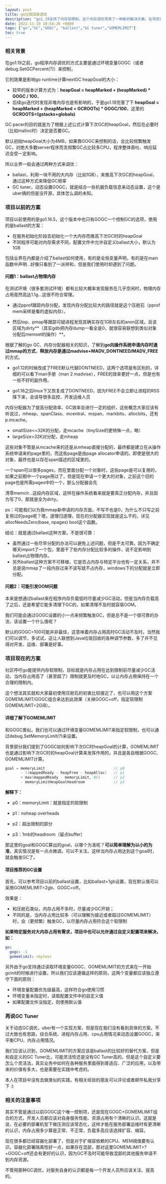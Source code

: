 ```yaml
---
layout: post
title: go垃圾回收调优
description: "go1.19支持了内存软限制，这个内存调优带来了一种新的解决方案。在项目实践中，我们也从压舱石方案切换成了GOMEMLIMIT的方案，过程中遇到的问题、思考，也梳理分享下吧。"
date: 2022-11-10 10:54:26 +0800
tags: ["go","GC","GOGC", "ballast","GC tuner","GOMEMLIMIT"]
toc: true
---
```




### **相关背景**

在go1.19之前，go程序内存调优的方式主要是通过环境变量GOGC（或者debug.SetGCPercent(?)）来控制，

它的效果是影响go runtime计算nextGC heapGoal的大小：

- 较早的版本计算方式为：**heapGoal = heapMarked + (heapMarked) \* GOGC / 100**，
- 后续go迭代时发现非堆内存也是有影响的，于是go1.18完善了下 **heapGoal = heapMarked + (heapMarked + GCROOTs) \* GOGC/100**，这里的**GCROOTS=(gstacks+globals)**

GC pacer的目的就是为了根据上述公式计算下次GC的heapGoal，然后在必要时（比如malloc时）决定是否要GC。

默认初始heapGoal大小为4MB，如果靠GOGC来控制的话，会比较频繁触发GC，对绝大多数server程序而言频繁GC占比较多CPU，程序整体吞吐、响应延迟会受一定影响。



所以业界一般会通过两种方式来调优：

- ballast，利用一块不用的大内存（比如1GB），来推高下次GC的heapGoal，通过这种方式来降低GC频率
- GC tuner，动态设置GOGC，就是结合一些机器负载信息来动态设置，这个是uber搞的但是没开源，具体怎么调的未知。



### 项目以前的方案

项目以前使用的是go1.16.5，这个版本中也只有GOGC一个控制GC的选项，使用的是ballast的方案：

- 在服务初始化阶段去初始化一个大内存而推高下次GC时的heapGoal
- 不同程序可能对内存需求不同，配置文件中允许自定义ballast大小，默认为1GB

包括业界在内都是介绍了ballast如何使用，有的是全局变量声明，有的是在main函数中声明…好像只看到了一派祥和，但是我们使用时却遇到了问题。



#### 问题1：ballast占物理内存

在测试环境（很多套测试环境）都有比较大概率发现服务在几乎空闲时，物理内存占用竟然高达1.1g…这很不符合常理。

- 通过pprof跟踪内存分配，发现内存分配比较大的路径就是这个压舱石（pprof mem采样是看的虚拟内存）。

- 然后top、pmap等跟踪可疑进程发现其确实存在1GB左右的anon区域，且该区域为dirty**（其实gdb把内存dump一看全是0，就很容易联想到类似对象分配后memset的操作）**。



根据了解的go GC、内存分配器相关的知识，了解到**go向操作系统申请内存时通过mmap的方式**，**释放内存是通过madvise+MADV_DONTNEED/MADV_FREE**的方式。

- go1.12的时候改成了FREE默认代替DONTNEED，这两个选项是有区别的，详细的可以看下man手册（man 2 madvise），FREE的效率更好一点，但是也有一些不好的副作用。

- go1.16之后linux下又恢复成了DONTNEED，因为FREE不会立即让进程的RSS降下来，会误导很多监控、开发运维人员

内存分配器为了提高分配效率、GC效率会进行一定的组织，这些概念大家应该有听说过，mheap、spanClass、mcentral、mspan、markbits、allocbits，还有p.mcache。

- smallSize<=32K的分配，走mcache（tinySize的更特殊一点，略）
- largeSize>32K对分配，走mheap

这些对象不管是从mcache来的还是从mheap直接分配的，最终都是建立在从操作系统申请来的page里的，而这些page是由page allocator申请的。即使是很大的对象，最终也是以存在span描述的区域里的。

一个span可以很多pages，而在里面分配一个对象时，这些page是可以复用的，如果之前期中一个page用过了，但是现在申请一个更大的对象，之前这个旧的page也是所需pages中的一个，那么分配器会先

清零memclr...这段内存区域，这样在操作系统看来就是要真正分配内存，并且因为写了0，那就是全为dirty。



ps：可能我们以为我mmap新申请的内存页面，不写不也是0，为什么不只写之前复用过的page呢？嗯，道理归道理，现在的分配器实现就是这么干的，详见allocNeedsZero(base, npages) bool这个函数。



结论：就是通过ballast这种方案，不是很可靠：

- 虽然通过一些尽早分配的办法可以避免上述问题，但是不太可靠。因为不确定哪天import了一个包，里面干了些内存分配比较多的操作，说不定影响到ballast占物理内存。
- 另外ballast这种方案不可移植，它是否占内存与特定平台也有一定关系，并不总是说mmap了一段内存过来不读写就不占内存，windows下的分配就是立即分配。



#### 问题2：可能引发OOM问题

本来是想通过ballast来在程序内存负载低时尽量减少GC活动，但是当内存负载高了之后，还是希望它能多清理下GC的，如果清理不及时就容易OOM。

我们可能会通过GOGC设置的小一点来频繁触发GC，但是总不是一个很可靠的办法，该设置一个什么值呢？

默认的GOGC=100可能并非最佳，这意味着内存占用高时GC活动不及时。当然我们可以调节，多试试，这让人联想到Java垃圾回收的各种调节参数，多了并不见得对开发、运维、部署是好事。



### 项目现在的方案

社区呼吁go能提供内存软限制，目标就是内存占用在达到限制前尽量减少GC活动，当内存占用高了（甚至超了）限制就更及时地GC，以让内存占用保持在一个合理的限制内。

这个想法其实就和大家最初使用压舱石的初衷比较接近了，也可以用这个方案GOMEMLIMIT/GOGC组合来达到此效果（关掉GOGC=off，指定软限制GOMEMLIMIT=2GiB）。



#### 详细了解下GOMEMLIMIT

和GOGC类似，我们也可以通过环境变量GOMEMLIMIT来指定软限制，也可以通过debug.SetMemoryLimit(?)来设置。

背景部分我们提到了GOGC如何影响下次GC时heapGoal的计算，GOMEMLIMIT也是通过影响下次GC时的heapGoal计算来发挥作用的，并且是各自根据GOGC、GOMEMLIMIT计算。

```go
goal = memoryLimit                               // p0
       - ((mappedReady - heapFree - heapAlloc)   // p1
       + max(mappedReady - memoryLimit, 0))      // p2
       - memoryLimitHeapGoalHeadroom             // p3
```



**解释下：**

- p0：memoryLimit：就是指定的软限制

- p1：noheap overheads

- p2：超出限制的部分

- p3：1mb的headroom（留点buffer）



那这里的goal和GOGC算出的goal，以哪个为准呢？**可以简单理解为以小的为准**，真实情况是有一点点微调，可以不关注。这样当内存占用达到这个goal时，就会触发GC了。



#### **项目推荐的GC设置**

首先，可以参考项目以前的ballast设置，比如ballast=1gb设置，现在默认值可以采用GOMEMLIMIT=2gb、GOGC=off。

效果是：

- 和压舱石类似，内存占用不多时，尽量减少GC开销；
- 不同的是，当内存占用比较多（可以理解为接近或者超过GOMEMLIMIT）时，会（更频繁）触发GC，以尽量内存占用符合这个软限制



**如果特定服务对大内存占用有需求，项目中也可以允许通过自定义配置项来解决，如：**

```yaml
go:
  gogc: -1
  gomemlimit: <bytes>
```



另外由于go支持通过读取环境变量GOGC、GOMEMLIMIT的方式来在一开始gcinit的时候进行设置，所以我们应该遵循这样的原则，这两个变量都应该独立遵守下面的原则：

- 环境变量配置优先级最高，这样符合go使用习惯
- 环境变量未指定时，读取配置文件中的自定义值
- 如果配置文件没指定，则使用默认值



### 再说GC Tuner

关于动态GC调优，uber有一个实现方案，但是现在我们没有看到具体的方案。不过大致也有思路，综合系统、进程内存占用、cpu占用情况来动态设置GOGC，来平衡CPU、内存占用情况。

我们应该认识到，GOMEMLIMIT的方案应该是ballast的比较好的替代方案，但是和自定义的GC Tuner比，可能灵活性还是没有GC Tuner高的，但是这个自定义要怎么个灵活法，真实业务中如何在各种服务里面得到普适应、广泛的应用，以及带来的价值有多大，也是需要在实践中考虑的。

本人在项目中没有去做类似的实践，有相关经验的朋友可以评论或者邮件私我分享下 :)



### **相关的注意事项**

其实不管是通过以前GOGC这个唯一控制项，还是现在GOGC+GOMEMLIMIT组合的方式，开发人员都应该对自身服务性能、资源占用有个清晰的认识。这就是说，在必要的部署机型下做压测应该常态化，这样才能在服务部署运维时有更清晰的认识，内存占用多少算是正常、不正常，负载多高应该选择扩容、缩容。

现在很多都已经容器化部署了，但是对于扩缩容依赖的CPU、MEM阈值要有认识。容器化部署隔离性好一点，如果存在混部，那对这里GOMEMLIMIT=?+GOGC=off还会有更好的认识，因为GC不及时可能导致混部的其他服务申请不到内存资源。

不管用那种GC调优，对服务自身的认识都是每一个开发人员所应该关注、提高的。